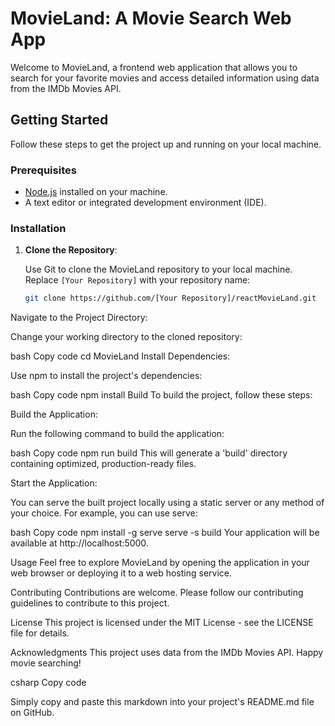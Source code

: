 # MovieLand: A Movie Search Web App

Welcome to MovieLand, a frontend web application that allows you to search for your favorite movies and access detailed information using data from the IMDb Movies API.

## Getting Started

Follow these steps to get the project up and running on your local machine.

### Prerequisites

- [Node.js](https://nodejs.org/) installed on your machine.
- A text editor or integrated development environment (IDE).

### Installation

1. **Clone the Repository**:

   Use Git to clone the MovieLand repository to your local machine. Replace `[Your Repository]` with your repository name:

   ```bash
   git clone https://github.com/[Your Repository]/reactMovieLand.git
Navigate to the Project Directory:

Change your working directory to the cloned repository:

bash
Copy code
cd MovieLand
Install Dependencies:

Use npm to install the project's dependencies:

bash
Copy code
npm install
Build
To build the project, follow these steps:

Build the Application:

Run the following command to build the application:

bash
Copy code
npm run build
This will generate a 'build' directory containing optimized, production-ready files.

Start the Application:

You can serve the built project locally using a static server or any method of your choice. For example, you can use serve:

bash
Copy code
npm install -g serve
serve -s build
Your application will be available at http://localhost:5000.

Usage
Feel free to explore MovieLand by opening the application in your web browser or deploying it to a web hosting service.

Contributing
Contributions are welcome. Please follow our contributing guidelines to contribute to this project.

License
This project is licensed under the MIT License - see the LICENSE file for details.

Acknowledgments
This project uses data from the IMDb Movies API.
Happy movie searching!

csharp
Copy code

Simply copy and paste this markdown into your project's README.md file on GitHub.
